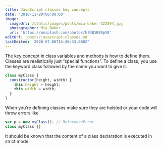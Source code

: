 ```yaml
---
title: JavaScript classes key concepts
date: '2016-11-20T00:00:00'
image:
  imageUrl: /static/images/posts/mia-baker-322594.jpg
  photographer: Mia Baker
  url: 'https://unsplash.com/photos/klRB1BB9pV8'
editUrl: _posts/javascript-classes.md
lastEdited: '2020-07-08T16:26:33.000Z'
---
```


The key concept in class variables and methods is how to define them. Classes
are realistically just “special functions”. To define a class, you use the
keyword class followed by the name you want to give it.

```javascript
class myClass {
  constructor(height, width) {
    this.height = height;
    this.width = width;
  }
}
```

When you’re defining classes make sure they are hoisted or your code will throw
errors like

```javascript
var p = new myClass(); // ReferenceError
class myClass {}
```

It should be known that the content of a class declaration is executed in strict
mode.
